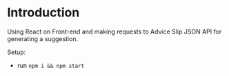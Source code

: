 # Introduction
Using React on Front-end and making requests to Advice Slip JSON API
for generating a suggestion.

Setup:
- run ```npm i && npm start```
